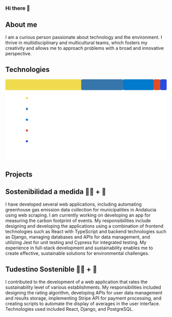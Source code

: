 ### Hi there 👋

## About me
I am a curious person passionate about technology and the environment. I thrive in multidisciplinary and multicultural teams, which fosters my creativity and allows me to approach problems with a broad and innovative perspective.

## Technologies
![Lenguajes en mis repositorios](languages1.svg)

## Projects

## Sostenibilidad a medida 🧑‍💻 + 🌱
I have developed several web applications, including automating greenhouse gas emission data collection for municipalities in Andalucia using web scraping. I am currently working on developing an app for measuring the carbon footprint of events. My responsibilities include designing and developing the applications using a combination of frontend technologies such as React with TypeScript and backend technologies such as Django, managing databases and APIs for data management, and utilizing Jest for unit testing and Cypress for integrated testing. My experience in full-stack development and sustainability enables me to create effective, sustainable solutions for environmental challenges.


## Tudestino Sostenible 🧑‍💻 + 🌱
I contributed to the development of a web application that rates the sustainability level of various establishments. My responsibilities included designing the rating algorithm, developing APIs for user data management and results storage, implementing Stripe API for payment processing, and creating scripts to automate the display of averages in the user interface. Technologies used included React, Django, and PostgreSQL.




<!--
**GaboTov/Gabotov** is a ✨ _special_ ✨ repository because its `README.md` (this file) appears on your GitHub profile.
![Lenguajes en mis repositorios](languages(5).svg)
Here are some ideas to get you started:

- 🔭 I’m currently working on ...
-  I’m currently learning ...
- 👯 I’m looking to collaborate on ...
- 🤔 I’m looking for help with ...
- 💬 Ask me about ...
- 📫 How to reach me: ...
- 😄 Pronouns: ...
- ⚡ Fun fact: ...
-->
